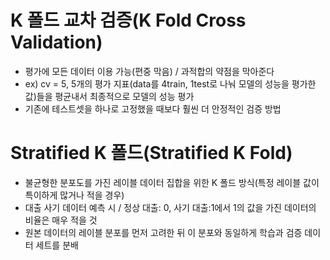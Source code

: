 
# K 폴드 교차 검증(K Fold Cross Validation)
- 평가에 모든 데이터 이용 가능(편중 막음) / 과적합의 약점을 막아준다
- ex) cv = 5, 5개의 평가 지표(data를 4train, 1test로 나눠 모델의 성능을 평가한 값)들을 평균내서 최종적으로 모델의 성능 평가
- 기존에 테스트셋을 하나로 고정했을 때보다 훨씬 더 안정적인 검증 방법

# Stratified K 폴드(Stratified K Fold)
- 불균형한 분포도를 가진 레이블 데이터 집합을 위한 K 폴드 방식(특정 레이블 값이 특이하게 많거나 적을 경우)
- 대출 사기 데이터 예측 시 / 정상 대출: 0, 사기 대출:1에서 1의 값을 가진 데이터의 비율은 매우 적을 것
- 원본 데이터의 레이블 분포를 먼저 고려한 뒤 이 분포와 동일하게 학습과 검증 데이터 세트를 분배
